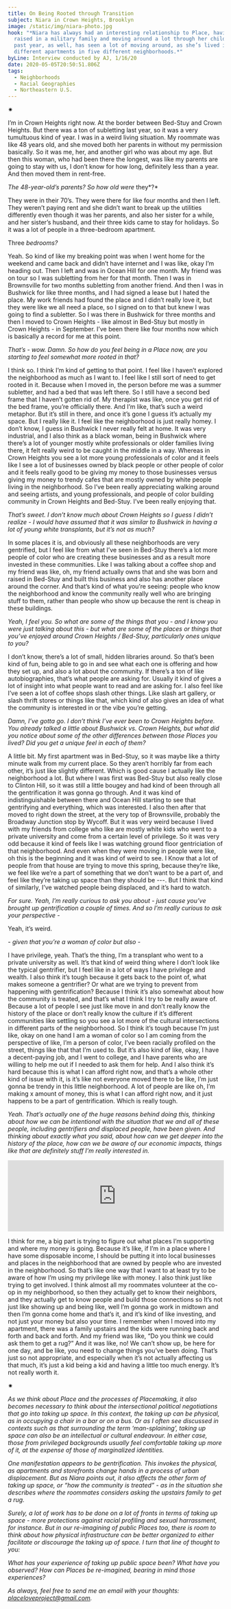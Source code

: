 ```yaml
---
title: On Being Rooted through Transition
subject: Niara in Crown Heights, Brooklyn
image: /static/img/niara-photo.jpg
hook: "*Niara has always had an interesting relationship to Place, having been
  raised in a military family and moving around a lot through her childhood. The
  past year, as well, has seen a lot of moving around, as she’s lived in five
  different apartments in five different neighborhoods.*"
byLine: Interview conducted by AJ, 1/16/20
date: 2020-05-05T20:50:51.806Z
tags:
  - Neighborhoods
  - Racial Geographies
  - Northeastern U.S.
---
```

<div>✷</div>

I’m in Crown Heights right now. At the border between Bed-Stuy and Crown Heights. But there was a ton of subletting last year, so it was a very tumultuous kind of year. I was in a weird living situation. My roommate was like 48 years old, and she moved both her parents in without my permission basically. So it was me, her, and another girl who was about my age. But then this woman, who had been there the longest, was like my parents are going to stay with us, I don’t know for how long, definitely less than a year. And then moved them in rent-free.

*The 48-year-old’s parents? So how old were* they*?*

They were in their 70’s. They were there for like four months and then I left. They weren’t paying rent and she didn’t want to break up the utilities differently even though it was her parents, and also her sister for a while, and her sister’s husband, and their three kids came to stay for holidays. So it was a lot of people in a three-bedroom apartment.

Three *bedrooms?*

Yeah. So kind of like my breaking point was when I went home for the weekend and came back and didn’t have internet and I was like, okay I’m heading out. Then I left and was in Ocean Hill for one month. My friend was on tour so I was subletting from her for that month. Then I was in Brownsville for two months subletting from another friend. And then I was in Bushwick for like three months, and I had signed a lease but I hated the place. My work friends had found the place and I didn’t really love it, but they were like we all need a place, so I signed on to that but knew I was going to find a subletter. So I was there in Bushwick for three months and then I moved to Crown Heights - like almost in Bed-Stuy but mostly in Crown Heights - in September. I’ve been there like four months now which is basically a record for me at this point.

*That’s - wow. Damn. So how do you feel being in a Place now, are you starting to feel somewhat more rooted in that?*

I think so. I think I’m kind of getting to that point. I feel like I haven’t explored the neighborhood as much as I want to. I feel like I still sort of need to get rooted in it. Because when I moved in, the person before me was a summer subletter, and had a bed that was left there. So I still have a second bed frame that I haven’t gotten rid of. My therapist was like, once you get rid of the bed frame, you’re officially there. And I’m like, that’s such a weird metaphor. But it’s still in there, and once it’s gone I guess it’s actually my space. But I really like it. I feel like the neighborhood is just really homey. I don’t know, I guess in Bushwick I never really felt at home. It was very industrial, and I also think as a black woman, being in Bushwick where there’s a lot of younger mostly white professionals or older families living there, it felt really weird to be caught in the middle in a way. Whereas in Crown Heights you see a lot more young professionals of color and it feels like I see a lot of businesses owned by black people or other people of color and it feels really good to be giving my money to those businesses versus giving my money to trendy cafes that are mostly owned by white people living in the neighborhood. So I’ve been really appreciating walking around and seeing artists, and young professionals, and people of color building community in Crown Heights and Bed-Stuy. I’ve been really enjoying that.

*That’s sweet. I don’t know much about Crown Heights so I guess I didn’t realize - I would have assumed that it was similar to Bushwick in having a lot of young white transplants, but it’s not as much?*

In some places it is, and obviously all these neighborhoods are very gentrified, but I feel like from what I’ve seen in Bed-Stuy there’s a lot more people of color who are creating these businesses and as a result more invested in these communities. Like I was talking about a coffee shop and my friend was like, oh, my friend actually owns that and she was born and raised in Bed-Stuy and built this business and also has another place around the corner. And that’s kind of what you’re seeing: people who know the neighborhood and know the community really well who are bringing stuff to them, rather than people who show up because the rent is cheap in these buildings.

*Yeah, I feel you. So what are some of the things that you - and I know you were just talking about this - but what are some of the places or things that you’ve enjoyed around Crown Heights / Bed-Stuy, particularly ones unique to you?*

I don’t know, there’s a lot of small, hidden libraries around. So that’s been kind of fun, being able to go in and see what each one is offering and how they set up, and also a lot about the community. If there’s a ton of like autobiographies, that’s what people are asking for. Usually it kind of gives a lot of insight into what people want to read and are asking for. I also feel like I’ve seen a lot of coffee shops slash other things. Like slash art gallery, or slash thrift stores or things like that, which kind of also gives an idea of what the community is interested in or the vibe you’re getting.

*Damn, I’ve gotta go. I don’t think I’ve ever been to Crown Heights before. You already talked a little about Bushwick vs. Crown Heights, but what did you notice about some of the other differences between those Places you lived? Did you get a unique feel in each of them?*

A little bit. My first apartment was in Bed-Stuy, so it was maybe like a thirty minute walk from my current place. So they aren’t horribly far from each other, it’s just like slightly different. Which is good cause I actually like the neighborhood a lot. But where I was first was Bed-Stuy but also really close to Clinton Hill, so it was still a little bougey and had kind of been through all the gentrification it was gonna go through. And it was kind of indistinguishable between there and Ocean Hill starting to see that gentrifying and everything, which was interested. I also then after that moved to right down the street, at the very top of Brownsville, probably the Broadway Junction stop by Wycoff. But it was very weird because I lived with my friends from college who like are mostly white kids who went to a private university and come from a certain level of privilege. So it was very odd because it kind of feels like I was watching ground floor gentriciation of that neighborhood. And even when they were moving in people were like, oh this is the beginning and it was kind of weird to see. I Know that a lot of people from that house are trying to move this spring, because they’re like, we feel like we’re a part of something that we don’t want to be a part of, and feel like they’re taking up space than they should be ---. But I think that kind of similarly, I’ve watched people being displaced, and it’s hard to watch.

*For sure. Yeah, I’m really curious to ask you about - just cause you’ve brought up gentrification a couple of times. And so I’m really curious to ask your perspective -*

Yeah, it’s weird.

*\- given that you’re a woman of color but also -*

I have privilege, yeah. That’s the thing, I’m a transplant who went to a private university as well. It’s that kind of weird thing where I don’t look like the typical gentrifier, but I feel like in a lot of ways I have privilege and wealth. I also think it’s tough because it gets back to the point of, what makes someone a gentrifier? Or what are we trying to prevent from happening with gentrification? Because I think it’s also somewhat about how the community is treated, and that’s what I think I try to be really aware of. Because a lot of people I see just like move in and don’t really know the history of the place or don’t really know the culture if it’s different communities like settling so you see a lot more of the cultural intersections in different parts of the neighborhood. So I think it’s tough because I’m just like, okay on one hand I am a woman of color so I am coming from the perspective of like, I’m a person of color, I’ve been racially profiled on the street, things like that that I’m used to. But it’s also kind of like, okay, I have a decent-paying job, and I went to college, and I have parents who are willing to help me out if I needed to ask them for help. And I also think it’s hard because this is what I can afford right now, and that’s a whole other kind of issue with it, is it’s like not everyone moved there to be like, I’m just gonna be trendy in this little neighborhood. A lot of people are like oh, I’m making x amount of money, this is what I can afford right now, and it just happens to be a part of gentrification. Which is really tough.

*Yeah. That’s actually one of the huge reasons behind doing this, thinking about how we can be intentional with the situation that we and all of these people, including gentrifiers and displaced people, have been given. And thinking about exactly what you said, about how can we get deeper into the history of the place, how can we be aware of our economic impacts, things like that are definitely stuff I’m really interested in.*

<iframe width="100%" height="166" scrolling="no" frameborder="no" allow="autoplay" src="https://w.soundcloud.com/player/?url=https%3A//api.soundcloud.com/tracks/814354072&color=%23ff5500&auto_play=false&hide_related=false&show_comments=true&show_user=true&show_reposts=false&show_teaser=true"></iframe>

I think for me, a big part is trying to figure out what places I’m supporting and where my money is going. Because it’s like, if I’m in a place where I have some disposable income, I should be putting it into local businesses and places in the neighborhood that are owned by people who are invested in the neighborhood. So that’s like one way that I want to at least try to be aware of how I’m using my privilege like with money. I also think just like trying to get involved. I think almost all my roommates volunteer at the co-op in my neighborhood, so then they actually get to know their neighbors, and they actually get to know people and build those connections so It’s not just like showing up and being like, well I’m gonna go work in midtown and then I’m gonna come home and that’s it, and it’s kind of like investing, and not just your money but also your time. I remember when I moved into my apartment, there was a family upstairs and the kids were running back and forth and back and forth. And my friend was like, “Do you think we could ask them to get a rug?” And it was like, no! We can’t show up, be here for one day, and be like, you need to change things you’ve been doing. That’s just so not appropriate, and especially when it’s not actually affecting us that much, it’s just a kid being a kid and having a little too much energy. It’s not really worth it.

<div>✷</div>

*As we think about Place and the processes of Placemaking, it also becomes necessary to think about the intersectional political negotiations that go into taking up space. In this context, the taking up can be physical, as in occupying a chair in a bar or on a bus. Or as I often see discussed in contexts such as that surrounding the term ‘man-splaining’, taking up space can also be an intellectual or cultural endeavour. In either case, those from privileged backgrounds usually feel comfortable taking up more of it, at the expense of those of marginalized identities.*

*One manifestation appears to be gentrification. This invokes the physical, as apartments and storefronts change hands in a process of urban displacement. But as Niara points out, it also affects the other form of taking up space, or “how the community is treated” - as in the situation she describes where the roommates considers asking the upstairs family to get a rug.*

*Surely, a lot of work has to be done on a lot of fronts in terms of taking up space - more protections against racial profiling and sexual harrassment, for instance. But in our re-imagining of public Places too, there is room to think about how physical infrastructure can be better organized to either facilitate or discourage the taking up of space. I turn that line of thought to you:*

*What has your experience of taking up public space been? What have you observed? How can Places be re-imagined, bearing in mind those experiences?*

*As always, feel free to send me an email with your thoughts: placeloveproject@gmail.com.*